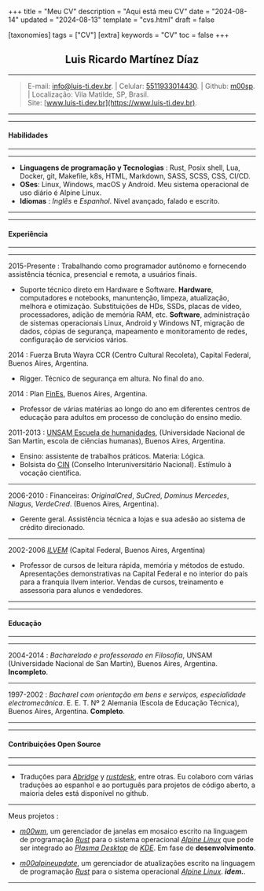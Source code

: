 +++
title = "Meu CV"
description = "Aqui está meu CV"
date = "2024-08-14"
updated = "2024-08-13"
template = "cvs.html"
draft = false

[taxonomies]
tags = ["CV"]
[extra]
keywords = "CV"
toc = false
+++

## <center>Luis Ricardo Martínez Díaz</center>

---
>E-mail: <info@luis-ti.dev.br>. | Celular: [5511933014430](tel:+5511933014430). | Github: [m00sp](https://github.com/m00sp). | Localização: Vila Matilde, SP, Brasil. </br> Site: [www.luis-ti.dev.br](https://www.luis-ti.dev.br).
---
----
#### **Habilidades**
-------
----
- **Linguagens de programação y Tecnologias**
:	Rust, Posix shell, Lua, Docker, git, Makefile, k8s, HTML, Markdown, SASS, SCSS, CSS, CI/CD. </br>
- **OSes**:	Linux, Windows, macOS y Android. Meu sistema operacional de uso diário é Alpine Linux. </br>
- **Idiomas**
:   *Inglês* e *Espanhol*. Nivel avançado, falado e escrito.

----
----

#### Experiência
-----------
----
2015-Presente
:	Trabalhando como programador autônomo e fornecendo assistência técnica, presencial e remota, a usuários finais.
- Suporte técnico direto em Hardware e Software. **Hardware**, computadores e notebooks, manuntenção, limpeza, atualização, melhora e otimização. Substituições de HDs, SSDs, placas de vídeo, processadores, adição de memória RAM, etc. **Software**,  administração de sistemas operacionais Linux, Android y Windows NT, migração de dados, cópias de segurança, mapeamento e monitoramento de redes, configuração de servicios vários.

2014
:	Fuerza Bruta Wayra CCR (Centro Cultural Recoleta), Capital Federal, Buenos Aires, Argentina.
- Rigger. Técnico de segurança em altura. No final do ano.

2014
:	Plan [FinEs](https://www.argentina.gob.ar/educacion/fines), Buenos Aires, Argentina.
- Professor de várias matérias ao longo do ano em diferentes centros de educação para adultos em processo de conclução do ensino medio.

2011-2013
:   [UNSAM Escuela de humanidades](https://www.unsam.edu.ar/escuelas/eh/), (Universidade Nacional de San Martín, escola de ciências humanas), Buenos Aires, Argentina.

- Ensino: assistente de trabalhos práticos. Materia: Lógica.
- Bolsista do [CIN](https://www.cin.edu.ar/) (Conselho Interuniversitário Nacional). Estímulo à vocação científica.

----
2006-2010
:   Financeiras: *OriginalCred*, *SuCred*, *Dominus Mercedes*, *Niagus*, *VerdeCred*. (Buenos Aires, Argentina).

- Gerente geral. Assistência técnica a lojas e sua adesão ao sistema de crédito direcionado.

----
2002-2006 *[ILVEM](https://ilvem.com/)* (Capital Federal, Buenos Aires, Argentina)

- Professor de cursos de leitura rápida, memória y métodos de estudo. Apresentações demonstrativas na Capital Federal e no interior do país para a franquia Ilvem interior. Vendas de cursos, treinamento e assessoria para alunos e vendedores.

----
----
#### **Educação**
----
----
2004-2014
:       *Bacharelado e professorado en Filosofía*, UNSAM (Universidade Nacional de San Martín), Buenos Aires, Argentina. **Incompleto**.

----
1997-2002
:       *Bacharel com orientação em bens e serviços, especialidade electromecânica*. E. E. T. Nº 2 Alemania (Escola de Educação Técnica), Buenos Aires, Argentina. **Completo**.

----
----
#### **Contribuições Open Source**
----
----
- Traduções para *[Abridge](https://github.com/jieiku/abridge)* y *[rustdesk](https://github.com/rustdesk/rustdesk-server-demo)*, entre otras. Eu colaboro com várias traduções ao espanhol e ao português para projetos de código aberto, a maioria deles está disponível no github.

----
Meus projetos
:
- *[m00wm](https://github.com/m00sp/m00wm)*, um gerenciador de janelas em mosaico escrito na linguagem de programação *[Rust](https://rust-lang.org)* para o sistema operacional *[Alpine Linux](https://alpinelinux.org)* que pode ser integrado ao *[Plasma Desktop](https://kde.org/plasma-desktop/)* de *[KDE](https://kde.org)*. Em fase de **desenvolvimento**.

- *[m00alpineupdate](https://github.com/m00sp/m00alpineupdate)*, um gerenciador de atualizações escrito na linguagem de programação *[Rust](https://rust-lang.org)* para o sistema operacional *[Alpine Linux](https://alpinelinux.org)*.  ***idem.***.

----

